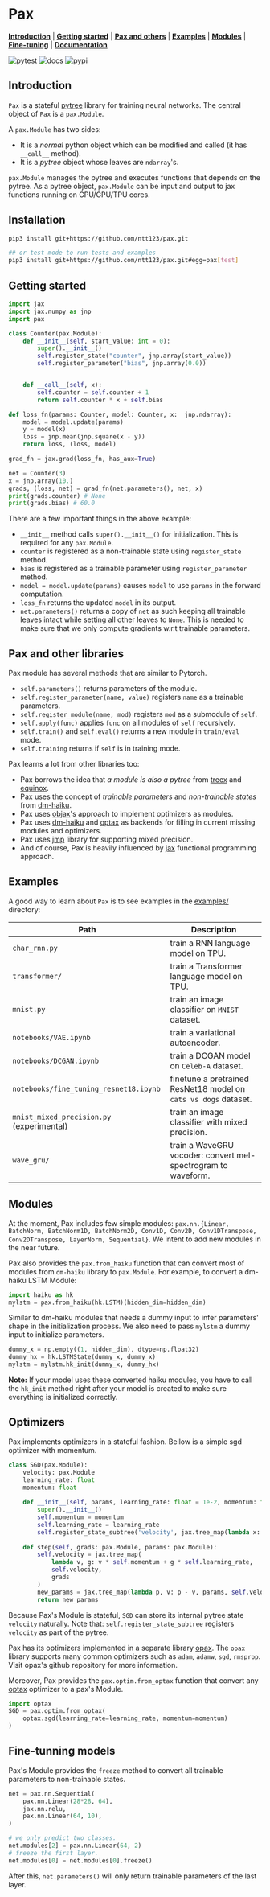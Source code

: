 # Pax

[**Introduction**](#introduction)
| [**Getting started**](#gettingstarted)
| [**Pax and others**](#paxandfriends)
| [**Examples**](https://github.com/ntt123/pax/tree/main/examples/)
| [**Modules**](#modules)
| [**Fine-tuning**](#finetune)
| [**Documentation**](https://pax.readthedocs.io/en/main)

![pytest](https://github.com/ntt123/pax/workflows/pytest/badge.svg)
![docs](https://readthedocs.org/projects/pax/badge/?version=main)
![pypi](https://img.shields.io/pypi/v/pax-j)


## Introduction<a id="introduction"></a>

``Pax`` is a stateful [pytree](https://jax.readthedocs.io/en/latest/pytrees.html) library for training neural networks. The central object of `Pax` is a `pax.Module`.

A  `pax.Module` has two sides:

* It is a _normal_ python object which can be modified and called (it has ``__call__`` method).
* It is a _pytree_ object whose leaves are `ndarray`'s.

``pax.Module`` manages the pytree and executes functions that depends on the pytree. As a pytree object, `pax.Module` can be input and output to jax functions running on CPU/GPU/TPU cores.


## Installation<a id="installation"></a>

```bash
pip3 install git+https://github.com/ntt123/pax.git

## or test mode to run tests and examples
pip3 install git+https://github.com/ntt123/pax.git#egg=pax[test]
```


## Getting started<a id="gettingstarted"></a>

```python
import jax
import jax.numpy as jnp
import pax

class Counter(pax.Module):
    def __init__(self, start_value: int = 0):
        super().__init__()
        self.register_state("counter", jnp.array(start_value))
        self.register_parameter("bias", jnp.array(0.0))


    def __call__(self, x):
        self.counter = self.counter + 1
        return self.counter * x + self.bias

def loss_fn(params: Counter, model: Counter, x:  jnp.ndarray):
    model = model.update(params)
    y = model(x)
    loss = jnp.mean(jnp.square(x - y))
    return loss, (loss, model)

grad_fn = jax.grad(loss_fn, has_aux=True)

net = Counter(3)
x = jnp.array(10.)
grads, (loss, net) = grad_fn(net.parameters(), net, x)
print(grads.counter) # None
print(grads.bias) # 60.0
```

There are a few important things in the above example:

* ``__init__`` method calls ``super().__init__()`` for initialization. This is required for any ``pax.Module``.
* ``counter`` is registered as a non-trainable state using ``register_state`` method.
* ``bias`` is registered as a trainable parameter using ``register_parameter`` method.
* ``model = model.update(params)`` causes ``model`` to use ``params`` in the forward computation.
* ``loss_fn`` returns the updated `model` in its output.
* ``net.parameters()`` returns a copy of `net` as such keeping all trainable leaves intact while setting all other leaves to ``None``. 
This is needed to make sure that we only compute gradients w.r.t trainable parameters.


## Pax and other libraries <a id="paxandfriends"></a>

Pax module has several methods that are similar to Pytorch. 

- ``self.parameters()`` returns parameters of the module.
- ``self.register_parameter(name, value)`` registers ``name`` as a trainable parameters.
- ``self.register_module(name, mod)`` registers ``mod`` as a submodule of ``self``.
- ``self.apply(func)`` applies ``func`` on all modules of ``self`` recursively.
- ``self.train()`` and ``self.eval()`` returns a new module in ``train/eval`` mode.
- ``self.training`` returns if ``self`` is in training mode.

Pax learns a lot from other libraries too:
- Pax borrows the idea that _a module is also a pytree_ from [treex] and [equinox]. 
- Pax uses the concept of _trainable parameters_ and _non-trainable states_ from [dm-haiku].
- Pax uses [objax]'s approach to implement optimizers as modules. 
- Pax uses [dm-haiku] and [optax] as backends for filling in current missing modules and optimizers. 
- Pax uses [jmp] library for supporting mixed precision. 
- And of course, Pax is heavily influenced by [jax] functional programming approach.


## Examples<a id="examples"></a>

A good way to learn about ``Pax`` is to see examples in the [examples/](./examples) directory:


| Path     |      Description      |
|----------|-----------------------|
| ``char_rnn.py``  |  train a RNN language model on TPU.             |
| ``transformer/`` |    train a Transformer language model on TPU.   |
| ``mnist.py``     | train an image classifier on `MNIST` dataset.   |
| ``notebooks/VAE.ipynb``   | train a variational autoencoder.       |
| ``notebooks/DCGAN.ipynb`` | train a DCGAN model on `Celeb-A` dataset. |
| ``notebooks/fine_tuning_resnet18.ipynb``    | finetune a pretrained ResNet18 model on `cats vs dogs` dataset. |
| ``mnist_mixed_precision.py`` (experimental) | train an image classifier with mixed precision. |
| ``wave_gru/`` | train a WaveGRU vocoder: convert mel-spectrogram to waveform. |



## Modules<a id="modules"></a>

At the moment, Pax includes few simple modules: ``pax.nn.{Linear, BatchNorm, BatchNorm1D, BatchNorm2D, Conv1D, Conv2D, Conv1DTranspose, Conv2DTranspose, LayerNorm, Sequential}``.
We intent to add new modules in the near future.

Pax also provides the ``pax.from_haiku`` function that can convert most of modules from ``dm-haiku`` library to ``pax.Module``. For example, to convert a dm-haiku LSTM Module:

```python
import haiku as hk
mylstm = pax.from_haiku(hk.LSTM)(hidden_dim=hidden_dim)
```

Similar to dm-haiku modules that needs a dummy input to infer parameters' shape in the initialization process. We also need to pass ``mylstm`` a dummy input to initialize parameters.

```python
dummy_x = np.empty((1, hidden_dim), dtype=np.float32)
dummy_hx = hk.LSTMState(dummy_x, dummy_x)
mylstm = mylstm.hk_init(dummy_x, dummy_hx)
```

**Note:** If your model uses these converted haiku modules, you have to call the `hk_init` method right after your model is created to make sure everything is initialized correctly.

## Optimizers<a id="optimizers"></a>

Pax implements optimizers in a stateful fashion. Bellow is a simple sgd optimizer with momentum.

```python
class SGD(pax.Module):
    velocity: pax.Module
    learning_rate: float
    momentum: float 
    
    def __init__(self, params, learning_rate: float = 1e-2, momentum: float = 0.9):
        super().__init__()
        self.momentum = momentum
        self.learning_rate = learning_rate
        self.register_state_subtree('velocity', jax.tree_map(lambda x: jnp.zeros_like(x), params))
        
    def step(self, grads: pax.Module, params: pax.Module):
        self.velocity = jax.tree_map(
            lambda v, g: v * self.momentum + g * self.learning_rate,
            self.velocity,
            grads
        )
        new_params = jax.tree_map(lambda p, v: p - v, params, self.velocity)
        return new_params
```

Because Pax's Module is stateful, ``SGD`` can store its internal pytree state ``velocity`` naturally. Note that: ``self.register_state_subtree`` registers ``velocity`` as part of the pytree.

Pax has its optimizers implemented in a separate library [opax](https://github.com/ntt123/opax). The `opax` library supports many common optimizers such as `adam`, `adamw`, `sgd`, `rmsprop`. Visit opax's github repository for more information. 

Moreover, Pax provides the ``pax.optim.from_optax`` function that convert any [optax](https://optax.readthedocs.io/en/latest/) optimizer to a pax's Module.

```python
import optax
SGD = pax.optim.from_optax(
    optax.sgd(learning_rate=learning_rate, momentum=momentum)
)
```


## Fine-tunning models<a id="finetune"></a>

Pax's Module provides the ``freeze`` method to convert all trainable parameters to non-trainable states.

```python
net = pax.nn.Sequential(
    pax.nn.Linear(28*28, 64),
    jax.nn.relu,
    pax.nn.Linear(64, 10),
)

# we only predict two classes.
net.modules[2] = pax.nn.Linear(64, 2)
# freeze the first layer.
net.modules[0] = net.modules[0].freeze() 
```

After this, ``net.parameters()`` will only return trainable parameters of the last layer.


[jax]: https://github.com/google/jax
[objax]: https://github.com/google/objax
[dm-haiku]: https://github.com/deepmind/dm-haiku
[optax]: https://github.com/deepmind/optax
[jmp]: https://github.com/deepmind/jmp
[pytorch]: https://github.com/pytorch/pytorch
[treex]: https://github.com/cgarciae/treex
[equinox]: https://github.com/patrick-kidger/equinox
